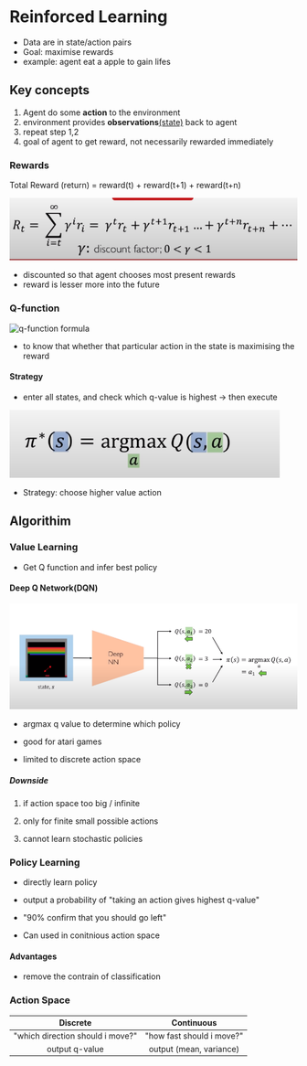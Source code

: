 # Reinforced Learning

- Data are in state/action pairs
- Goal: maximise rewards
- example: agent eat a apple to gain lifes

## Key concepts

1. Agent do some **action** to the environment
2. environment provides **observations**<u>(state)</u> back to agent
3. repeat step 1,2
4. goal of agent to get reward, not necessarily rewarded immediately

### Rewards

Total Reward (return) = reward(t) + reward(t+1) + reward(t+n)

![](discounted-reward.png)

- discounted so that agent chooses most present rewards
- reward is lesser more into the future

### Q-function

![q-function formula](q-function.png)

- to know that whether that particular action in the state is maximising the reward

#### Strategy

- enter all states, and check which q-value is highest -> then execute

![](strategy.png)

- Strategy: choose higher value action

## Algorithim

### Value Learning

- Get Q function and infer best policy

#### Deep Q Network(DQN)

![](deepqn.png)

- argmax q value to determine which policy

- good for atari games

- limited to discrete action space

##### Downside

1. if action space too big / infinite

2. only for finite small possible actions

3. cannot learn stochastic policies

### Policy Learning

- directly learn policy

- output a probability of "taking an action gives highest q-value"

- "90% confirm that you should go left"

- Can used in conitnious action space

#### Advantages

- remove the contrain of classification

### Action Space

|             Discrete             |        Continuous         |
| :------------------------------: | :-----------------------: |
| "which direction should i move?" | "how fast should i move?" |
|          output q-value          |  output (mean, variance)  |

